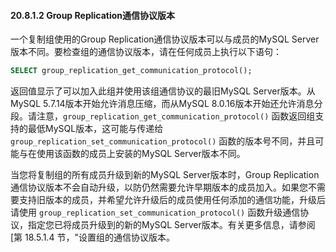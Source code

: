#### 20.8.1.2 Group Replication通信协议版本

一个复制组使用的Group Replication通信协议版本可以与成员的MySQL Server版本不同。要检查组的通信协议版本，请在任何成员上执行以下语句：

```sql
SELECT group_replication_get_communication_protocol();
```

返回值显示了可以加入此组并使用该组通信协议的最旧MySQL Server版本。从MySQL 5.7.14版本开始允许消息压缩，而从MySQL 8.0.16版本开始还允许消息分段。请注意，`group_replication_get_communication_protocol()` 函数返回组支持的最低MySQL版本，这可能与传递给 `group_replication_set_communication_protocol()` 函数的版本号不同，并且可能与在使用该函数的成员上安装的MySQL Server版本不同。

当您将复制组的所有成员升级到新的MySQL Server版本时，Group Replication通信协议版本不会自动升级，以防仍然需要允许早期版本的成员加入。如果您不需要支持旧版本的成员，并希望允许升级后的成员使用任何添加的通信功能，升级后请使用 `group_replication_set_communication_protocol()` 函数升级通信协议，指定您已将成员升级到的新的MySQL Server版本。有关更多信息，请参阅[第 18.5.1.4 节，"设置组的通信协议版本。

